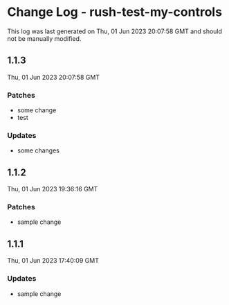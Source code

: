 # Change Log - rush-test-my-controls

This log was last generated on Thu, 01 Jun 2023 20:07:58 GMT and should not be manually modified.

## 1.1.3
Thu, 01 Jun 2023 20:07:58 GMT

### Patches

- some change
- test

### Updates

- some changes

## 1.1.2
Thu, 01 Jun 2023 19:36:16 GMT

### Patches

- sample change

## 1.1.1
Thu, 01 Jun 2023 17:40:09 GMT

### Updates

- sample change

